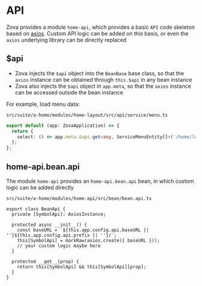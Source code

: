 # API

Zova provides a module `home-api`, which provides a basic `API` code skeleton based on [axios](https://axios-http.com). Custom API logic can be added on this basis, or even the `axios` underlying library can be directly replaced

## $api

- Zova injects the `$api` object into the `BeanBase` base class, so that the `axios` instance can be obtained through `this.$api` in any bean instance
- Zova also injects the `$api` object in `app.meta`, so that the `axios` instance can be accessed outside the bean instance

For example, load menu data:

`src/suite/a-home/modules/home-layout/src/api/service/menu.ts`

```typescript
export default (app: ZovaApplication) => {
  return {
    select: () => app.meta.$api.get<any, ServiceMenuEntity[]>('/home/layout/menu/select'),
  };
};
```

## home-api.bean.api

The module `home-api` provides an `home-api.bean.api` bean, in which custom logic can be added directly

`src/suite/a-home/modules/home-api/src/bean/bean.api.ts`

```typescript{7}
export class BeanApi {
  private [SymbolApi]: AxiosInstance;

  protected async __init__() {
    const baseURL = `${this.app.config.api.baseURL || ''}${this.app.config.api.prefix || ''}/`;
    this[SymbolApi] = markRaw(axios.create({ baseURL }));
    // your custom logic maybe here
  }

  protected __get__(prop) {
    return this[SymbolApi] && this[SymbolApi][prop];
  }
}
```
